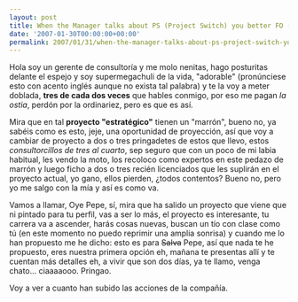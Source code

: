 ```yaml
---
layout: post
title: When the Manager talks about PS (Project Switch) you better FO (Fuck Off)
date: '2007-01-30T00:00:00+00:00'
permalink: 2007/01/31/when-the-manager-talks-about-ps-project-switch-you-better-fo-fuck-off/
---
```

Hola soy un gerente de consultoría y me molo nenitas, hago posturitas delante el espejo y soy supermegachuli de la vida, "adorable" (pronúnciese esto con acento inglés aunque no exista tal palabra) y te la voy a meter doblada, <span style="font-weight:bold;">tres de cada dos veces</span> que hables conmigo, por eso me pagan <span style="font-style:italic;">la ostia</span>, perdón por la ordinariez, pero es que es así.

Mira que en tal <span style="font-weight:bold;">proyecto "estratégico"</span> tienen un "marrón", bueno no, ya sabéis como es esto, jeje, una oportunidad de proyección, así que voy a cambiar de proyecto a dos o tres pringadetes de estos que llevo, estos <span style="font-style:italic;">consultorcillos de tres al cuarto</span>, sep seguro que con un poco de mi labia habitual, les vendo la moto, los recoloco como expertos en este pedazo de marrón y luego ficho a dos o tres recién licenciados que les suplirán en el proyecto actual, yo gano, ellos pierden, ¿todos contentos? Bueno no, pero yo me salgo con la mía y así es como va.

Vamos a llamar, Oye Pepe, sí, mira que ha salido un proyecto que viene que ni pintado para tu perfil, vas a ser lo más, el proyecto es interesante, tu carrera va a ascender, harás cosas nuevas, buscan un tío con clase como tú (en este momento no puedo reprimir una amplia sonrisa) y cuando me lo han propuesto me he dicho: esto es para <s>Salva</s> Pepe, así que nada te he propuesto, eres nuestra primera opción eh,  mañana te presentas allí y te cuentan más detalles eh, a vivir que son dos días, ya te llamo, venga chato... ciaaaaooo. Pringao.

Voy a ver a cuanto han subido las acciones de la compañía.

